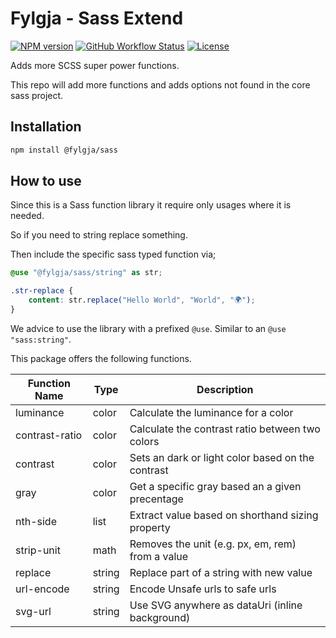 # Fylgja - Sass Extend

[![NPM version](https://img.shields.io/npm/v/@fylgja/sass.svg)](https://www.npmjs.org/package/@fylgja/sass)
[![GitHub Workflow Status](https://img.shields.io/github/workflow/status/fylgja/sass/Test?color=%2343a047)](https://github.com/fylgja/sass/actions/workflows/test.yml)
[![License](https://img.shields.io/github/license/fylgja/sass?color=%23234&style=flat-square)](https://github.com/fylgja/sass/blob/main/LICENSE)

Adds more SCSS super power functions.

This repo will add more functions and adds options not found in the core sass project.

## Installation

```bash
npm install @fylgja/sass
```

## How to use

Since this is a Sass function library it require only usages where it is needed.

So if you need to string replace something.

Then include the specific sass typed function via;

```scss
@use "@fylgja/sass/string" as str;

.str-replace {
    content: str.replace("Hello World", "World", "🌍");
}
```

We advice to use the library with a prefixed `@use`.
Similar to an `@use "sass:string"`.

This package offers the following functions.

| Function Name  | Type   | Description                                       |
| -------------- | ------ | ------------------------------------------------- |
| luminance      | color  | Calculate the luminance for a color               |
| contrast-ratio | color  | Calculate the contrast ratio between two colors   |
| contrast       | color  | Sets an dark or light color based on the contrast |
| gray           | color  | Get a specific gray based an a given precentage   |
| nth-side       | list   | Extract value based on shorthand sizing property  |
| strip-unit     | math   | Removes the unit (e.g. px, em, rem) from a value  |
| replace        | string | Replace part of a string with new value           |
| url-encode     | string | Encode Unsafe urls to safe urls                   |
| svg-url        | string | Use SVG anywhere as dataUri (inline background)   |

